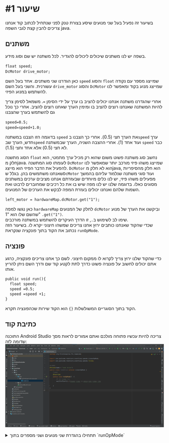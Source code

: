 # שיעור #1 
בשיעור זה נפעיל בעל שני מנועים שיסע בצורת טנק
לפני שנתחיל לכתוב קוד אנחנו צריכים להבין קצת לגבי השפה java.  
## משתנים  
בשפה יש לנו משתנים שיכולים ליכולים להגדיר. לכל  משתנה יש שם וסוג מידע.  

`float speed;`  
`DcMotor drive_motor;`  
  
כאן הגדרנו שני משתנים. אחד בעל השם `speed` והסוג `float` שמייצג מספר עם נקודה עשורנית. והשני בעל השם `drive_motor` והסוג `DcMotor` שמייצג מנוע בקוד ומאפשר לנו להשתמש במנוע הפיזי.  

אחרי שהגדרנו משתנה אנחנו יכולים להציב בו ערך על ידי הסימן `=`. משמאל לסימן צריך להיות המשתנה שאנחנו רוצים להציב בו ומימין הערך שאחנו רוצים להציב. אחרי כך נוכל גם להשתמש בערך שהצבנו

`speed=0.5;`  
`speed=speed+1.0;`  

בדוגמה הזו  הצבנו במשתנה `speed` את הערך חצי (0.5). אחרי כך  הצבנו ב`speed` ערך חדש, הערך שב`speed` ועוד אחד (1). אחרי ההצבה השניה, הערך שבמשתנה `speed` כבר לא חצי (0.5) אלא אחד וחצי (1.5).  

הסוג מתשנה `float` נחשב סוג משתנה פשוט משום שהוא רק מכיל ערך מתמטי, הוא חלק מjava. לעומתו סוג המתשנה `DcMotor` שמייצג משהו פיזי מורכב יותר שמאפשר לנו להפעיל את הדבר הפיזי הוא מייצג. `DcMotor` הוא לא חלק מjava, הוא חלק מהסיפריות שאנחנו משתמשים בהן. בגלל ש`DcMotor` ועוד סוגי משתנה שנלמוד עליהם בהמשך מפעילים משהו פיזי, יש לנו כלים מיוחדים שבעזרתם אנחנו מציבים ערכים במשתנים מסוגים כאלו. בדוגמה שלנו יש לנו מפה שיש בו את כל רכיבים שמחוברים לרבוט ואת השמות שלהם ואנחנו יכולים בעזרת המפה לבקש את הערכים של המנועים.  

`left_motor = hardwareMap.dcMotor.get("1");`  

כאן נגשו למפה `hardwareMap` לחלק של המנועים `dcMotor` וביקשנו את הערך של מנוע שהשם שלו הוא "1" `.get("1")`.  
שימו לב לשימוש ב`.`, זו הדרך העיקרים להשתמש במשתנה מורכבים.  
שכדי שהקוד שאנחנו כותבים ירוץ אחנו צריכים שמשהו חיצוני יקרא לו. בשיעור הזה נכתוב את הקוד בתוך פונקציה שנקראת `runOpMode`.  
## פונציה 
כדי שהקוד שלנו ירוץ צריך לקרוא לו ממקום חיצוני. לשם כך אחנו צריכים פונקציה, כרגע אתם יכולים לחשוב על פונציה פשוט כדרך לתת לקטע קוד שם ודרך השם ניתן להריץ אותו.  
```
public void run(){
  float speed;
  speed =0.5;
  speed =speed +1;
}
```  
הקוד בתוך הסוגריים המשולשלות `{}` הוא הקוד שירות שכהפונציה תקרא.
## כתיבת קוד  
התוכנה Android Studio צריכה להיות עכשיו פתוחה מולכם ואתם אמורים לראות מסך שדומה לזה:  
![תחילת קוד](res/initialOpMode.png)
<details>
<summary>תתחילו בהגדרת שני מנועים ושני מספרים בתוך `runOpMode`</summary>
```
    public void runOpMode() {
        DcMotor left_motor;
        DcMotor right_motor;
        float speed_left;
        float speed_right;

        waitForStart();
```
</details>
